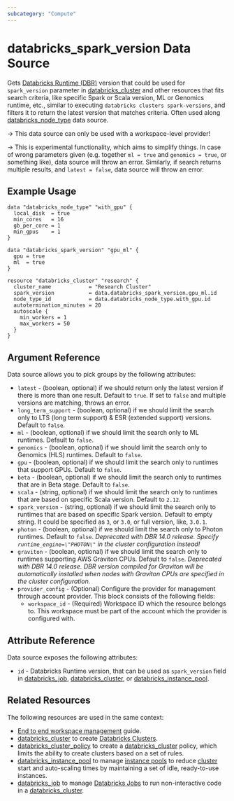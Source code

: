```yaml
---
subcategory: "Compute"
---
```

# databricks_spark_version Data Source

Gets [Databricks Runtime (DBR)](https://docs.databricks.com/runtime/dbr.html) version that could be used for `spark_version` parameter in [databricks_cluster](../resources/cluster.md) and other resources that fits search criteria, like specific Spark or Scala version, ML or Genomics runtime, etc., similar to executing `databricks clusters spark-versions`, and filters it to return the latest version that matches criteria. Often used along [databricks_node_type](node_type.md) data source.

-> This data source can only be used with a workspace-level provider!

-> This is experimental functionality, which aims to simplify things. In case of wrong parameters given (e.g. together `ml = true` and `genomics = true`, or something like), data source will throw an error.  Similarly, if search returns multiple results, and `latest = false`, data source will throw an error.

## Example Usage

```hcl
data "databricks_node_type" "with_gpu" {
  local_disk  = true
  min_cores   = 16
  gb_per_core = 1
  min_gpus    = 1
}

data "databricks_spark_version" "gpu_ml" {
  gpu = true
  ml  = true
}

resource "databricks_cluster" "research" {
  cluster_name            = "Research Cluster"
  spark_version           = data.databricks_spark_version.gpu_ml.id
  node_type_id            = data.databricks_node_type.with_gpu.id
  autotermination_minutes = 20
  autoscale {
    min_workers = 1
    max_workers = 50
  }
}
```

## Argument Reference

Data source allows you to pick groups by the following attributes:

* `latest` - (boolean, optional) if we should return only the latest version if there is more than one result.  Default to `true`. If set to `false` and multiple versions are matching, throws an error.
* `long_term_support` - (boolean, optional) if we should limit the search only to LTS (long term support) & ESR (extended support) versions. Default to `false`.
* `ml` - (boolean, optional) if we should limit the search only to ML runtimes. Default to `false`.
* `genomics` - (boolean, optional)  if we should limit the search only to Genomics (HLS) runtimes. Default to `false`.
* `gpu` - (boolean, optional)  if we should limit the search only to runtimes that support GPUs. Default to `false`.
* `beta` - (boolean, optional) if we should limit the search only to runtimes that are in Beta stage. Default to `false`.
* `scala` - (string, optional) if we should limit the search only to runtimes that are based on specific Scala version. Default to `2.12`.
* `spark_version` - (string, optional) if we should limit the search only to runtimes that are based on specific Spark version. Default to empty string.  It could be specified as `3`, or `3.0`, or full version, like, `3.0.1`.
* `photon` - (boolean, optional)  if we should limit the search only to Photon runtimes. Default to `false`. *Deprecated with DBR 14.0 release. Specify `runtime_engine=\"PHOTON\"` in the cluster configuration instead!*
* `graviton` - (boolean, optional)  if we should limit the search only to runtimes supporting AWS Graviton CPUs. Default to `false`. _Deprecated with DBR 14.0 release. DBR version compiled for Graviton will be automatically installed when nodes with Graviton CPUs are specified in the cluster configuration._
* `provider_config` - (Optional) Configure the provider for management through account provider. This block consists of the following fields:
  * `workspace_id` - (Required) Workspace ID which the resource belongs to. This workspace must be part of the account which the provider is configured with.

## Attribute Reference

Data source exposes the following attributes:

* `id` - Databricks Runtime version, that can be used as `spark_version` field in [databricks_job](../resources/job.md), [databricks_cluster](../resources/cluster.md), or [databricks_instance_pool](../resources/instance_pool.md).

## Related Resources

The following resources are used in the same context:

* [End to end workspace management](../guides/workspace-management.md) guide.
* [databricks_cluster](../resources/cluster.md) to create [Databricks Clusters](https://docs.databricks.com/clusters/index.html).
* [databricks_cluster_policy](../resources/cluster_policy.md) to create a [databricks_cluster](../resources/cluster.md) policy, which limits the ability to create clusters based on a set of rules.
* [databricks_instance_pool](../resources/instance_pool.md) to manage [instance pools](https://docs.databricks.com/clusters/instance-pools/index.html) to reduce [cluster](../resources/cluster.md) start and auto-scaling times by maintaining a set of idle, ready-to-use instances.
* [databricks_job](../resources/job.md) to manage [Databricks Jobs](https://docs.databricks.com/jobs.html) to run non-interactive code in a [databricks_cluster](../resources/cluster.md).
